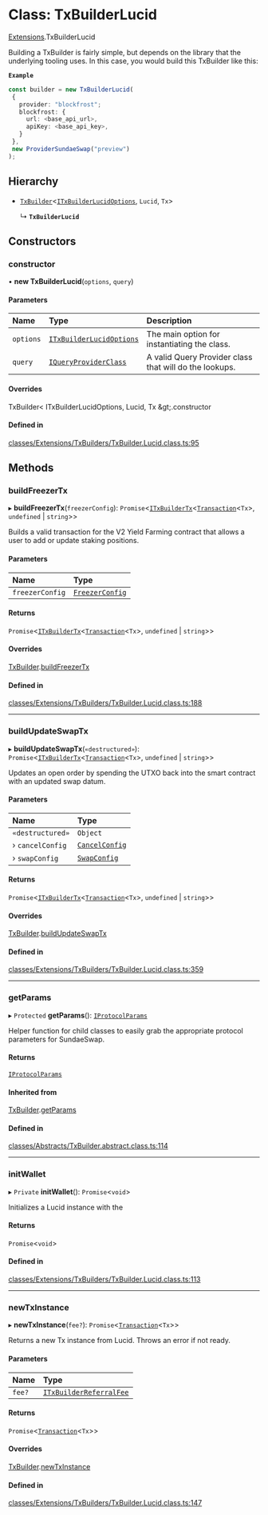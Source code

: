 # Class: TxBuilderLucid

[Extensions](../modules/Extensions.md).TxBuilderLucid

Building a TxBuilder is fairly simple, but depends on the library that the underlying tooling uses. In this case,
you would build this TxBuilder like this:

**`Example`**

```ts
const builder = new TxBuilderLucid(
 {
   provider: "blockfrost";
   blockfrost: {
     url: <base_api_url>,
     apiKey: <base_api_key>,
   }
 },
 new ProviderSundaeSwap("preview")
);
```

## Hierarchy

- [`TxBuilder`](Core.TxBuilder.md)<[`ITxBuilderLucidOptions`](../interfaces/Extensions.ITxBuilderLucidOptions.md), `Lucid`, `Tx`\>

  ↳ **`TxBuilderLucid`**

## Constructors

### constructor

• **new TxBuilderLucid**(`options`, `query`)

#### Parameters

| Name | Type | Description |
| :------ | :------ | :------ |
| `options` | [`ITxBuilderLucidOptions`](../interfaces/Extensions.ITxBuilderLucidOptions.md) | The main option for instantiating the class. |
| `query` | [`IQueryProviderClass`](../interfaces/Core.IQueryProviderClass.md) | A valid Query Provider class that will do the lookups. |

#### Overrides

TxBuilder&lt;
  ITxBuilderLucidOptions,
  Lucid,
  Tx
\&gt;.constructor

#### Defined in

[classes/Extensions/TxBuilders/TxBuilder.Lucid.class.ts:95](https://github.com/SundaeSwap-finance/sundae-sdk/blob/main/packages/core/src/classes/Extensions/TxBuilders/TxBuilder.Lucid.class.ts#L95)

## Methods

### buildFreezerTx

▸ **buildFreezerTx**(`freezerConfig`): `Promise`<[`ITxBuilderTx`](../interfaces/Core.ITxBuilderTx.md)<[`Transaction`](Core.Transaction.md)<`Tx`\>, `undefined` \| `string`\>\>

Builds a valid transaction for the V2 Yield Farming contract
that allows a user to add or update staking positions.

#### Parameters

| Name | Type |
| :------ | :------ |
| `freezerConfig` | [`FreezerConfig`](Core.FreezerConfig.md) |

#### Returns

`Promise`<[`ITxBuilderTx`](../interfaces/Core.ITxBuilderTx.md)<[`Transaction`](Core.Transaction.md)<`Tx`\>, `undefined` \| `string`\>\>

#### Overrides

[TxBuilder](Core.TxBuilder.md).[buildFreezerTx](Core.TxBuilder.md#buildfreezertx)

#### Defined in

[classes/Extensions/TxBuilders/TxBuilder.Lucid.class.ts:188](https://github.com/SundaeSwap-finance/sundae-sdk/blob/main/packages/core/src/classes/Extensions/TxBuilders/TxBuilder.Lucid.class.ts#L188)

___

### buildUpdateSwapTx

▸ **buildUpdateSwapTx**(`«destructured»`): `Promise`<[`ITxBuilderTx`](../interfaces/Core.ITxBuilderTx.md)<[`Transaction`](Core.Transaction.md)<`Tx`\>, `undefined` \| `string`\>\>

Updates an open order by spending the UTXO back into the smart contract
with an updated swap datum.

#### Parameters

| Name | Type |
| :------ | :------ |
| `«destructured»` | `Object` |
| › `cancelConfig` | [`CancelConfig`](Core.CancelConfig.md) |
| › `swapConfig` | [`SwapConfig`](Core.SwapConfig.md) |

#### Returns

`Promise`<[`ITxBuilderTx`](../interfaces/Core.ITxBuilderTx.md)<[`Transaction`](Core.Transaction.md)<`Tx`\>, `undefined` \| `string`\>\>

#### Overrides

[TxBuilder](Core.TxBuilder.md).[buildUpdateSwapTx](Core.TxBuilder.md#buildupdateswaptx)

#### Defined in

[classes/Extensions/TxBuilders/TxBuilder.Lucid.class.ts:359](https://github.com/SundaeSwap-finance/sundae-sdk/blob/main/packages/core/src/classes/Extensions/TxBuilders/TxBuilder.Lucid.class.ts#L359)

___

### getParams

▸ `Protected` **getParams**(): [`IProtocolParams`](../interfaces/Core.IProtocolParams.md)

Helper function for child classes to easily grab the appropriate protocol parameters for SundaeSwap.

#### Returns

[`IProtocolParams`](../interfaces/Core.IProtocolParams.md)

#### Inherited from

[TxBuilder](Core.TxBuilder.md).[getParams](Core.TxBuilder.md#getparams)

#### Defined in

[classes/Abstracts/TxBuilder.abstract.class.ts:114](https://github.com/SundaeSwap-finance/sundae-sdk/blob/main/packages/core/src/classes/Abstracts/TxBuilder.abstract.class.ts#L114)

___

### initWallet

▸ `Private` **initWallet**(): `Promise`<`void`\>

Initializes a Lucid instance with the

#### Returns

`Promise`<`void`\>

#### Defined in

[classes/Extensions/TxBuilders/TxBuilder.Lucid.class.ts:113](https://github.com/SundaeSwap-finance/sundae-sdk/blob/main/packages/core/src/classes/Extensions/TxBuilders/TxBuilder.Lucid.class.ts#L113)

___

### newTxInstance

▸ **newTxInstance**(`fee?`): `Promise`<[`Transaction`](Core.Transaction.md)<`Tx`\>\>

Returns a new Tx instance from Lucid. Throws an error if not ready.

#### Parameters

| Name | Type |
| :------ | :------ |
| `fee?` | [`ITxBuilderReferralFee`](../interfaces/Core.ITxBuilderReferralFee.md) |

#### Returns

`Promise`<[`Transaction`](Core.Transaction.md)<`Tx`\>\>

#### Overrides

[TxBuilder](Core.TxBuilder.md).[newTxInstance](Core.TxBuilder.md#newtxinstance)

#### Defined in

[classes/Extensions/TxBuilders/TxBuilder.Lucid.class.ts:147](https://github.com/SundaeSwap-finance/sundae-sdk/blob/main/packages/core/src/classes/Extensions/TxBuilders/TxBuilder.Lucid.class.ts#L147)
